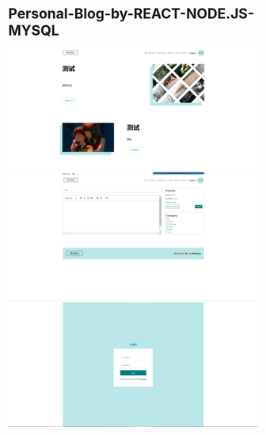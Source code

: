 # Personal-Blog-by-REACT-NODE.JS-MYSQL
 
 ![image](https://github.com/changmushu/Personal-Blog-by-REACT-NODE.JS-MYSQL/blob/main/images/1.png)
  ![image](https://github.com/changmushu/Personal-Blog-by-REACT-NODE.JS-MYSQL/blob/main/images/2.png)
   ![image](https://github.com/changmushu/Personal-Blog-by-REACT-NODE.JS-MYSQL/blob/main/images/3.png)
